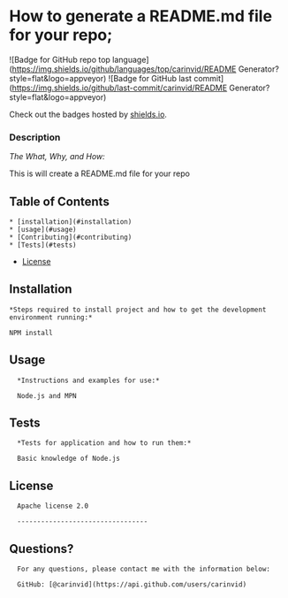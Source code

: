 
  # How to generate a README.md file for your repo;

  ![Badge for GitHub repo top language](https://img.shields.io/github/languages/top/carinvid/README Generator?style=flat&logo=appveyor) ![Badge for GitHub last commit](https://img.shields.io/github/last-commit/carinvid/README Generator?style=flat&logo=appveyor)
  
  Check out the badges hosted by [shields.io](https://shields.io/).
   
  ### Description 
  
  *The What, Why, and How:* 

  This is will create a README.md file for your repo

  ## Table of Contents
    * [installation](#installation)
    * [usage](#usage)
    * [Contributing](#contributing)
    * [Tests](#tests)
  * [License](#license)
  
    
  ## Installation
    
    *Steps required to install project and how to get the development environment running:*
    
    NPM install
      
  ## Usage 
      
      *Instructions and examples for use:*
      
      Node.js and MPN
      
  ## Tests
      
      *Tests for application and how to run them:*
      
      Basic knowledge of Node.js
      
  ## License
      
      Apache license 2.0
      
      ---------------------------------
      
  ## Questions?
      
         
      For any questions, please contact me with the information below:
     
      GitHub: [@carinvid](https://api.github.com/users/carinvid)
      